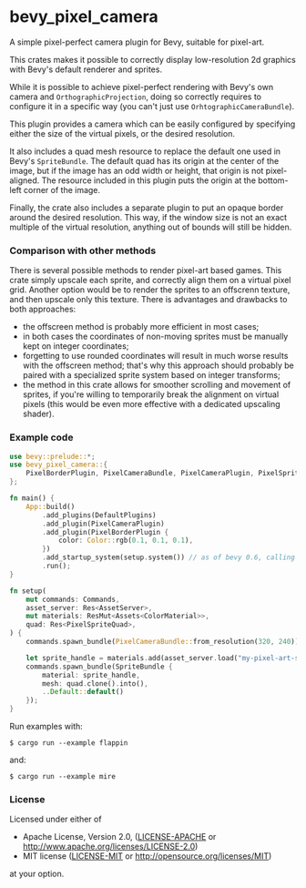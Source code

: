 # bevy_pixel_camera

A simple pixel-perfect camera plugin for Bevy, suitable for pixel-art.

This crates makes it possible to correctly display low-resolution 2d
graphics with Bevy's default renderer and sprites.

While it is possible to achieve pixel-perfect rendering with Bevy's own
camera and `OrthographicProjection`, doing so correctly requires to
configure it in a specific way (you can't just use
`OrhtographicCameraBundle`).

This plugin provides a camera which can be easily configured by specifying
either the size of the virtual pixels, or the desired resolution.

It also includes a quad mesh resource to replace the default one used in
Bevy's `SpriteBundle`. The default quad has its origin at the center of the
image, but if the image has an odd width or height, that origin is not
pixel-aligned. The resource included in this plugin puts the origin at the
bottom-left corner of the image.

Finally, the crate also includes a separate plugin to put an opaque border
around the desired resolution. This way, if the window size is not an exact
multiple of the virtual resolution, anything out of bounds will still be
hidden.

### Comparison with other methods

There is several possible methods to render pixel-art based games. This
crate simply upscale each sprite, and correctly align them on a virtual
pixel grid. Another option would be to render the sprites to an offscrenn
texture, and then upscale only this texture. There is advantages and
drawbacks to both approaches:
- the offscreen method is probably more efficient in most cases;
- in both cases the coordinates of non-moving sprites must be manually kept
  on integer coordinates;
- forgetting to use rounded coordinates will result in much worse results
  with the offscreen method; that's why this approach should probably be
  paired with a specialized sprite system based on integer transforms;
- the method in this crate allows for smoother scrolling and movement of
  sprites, if you're willing to temporarily break the alignment on virtual
  pixels (this would be even more effective with a dedicated upscaling
  shader).

### Example code

```rust
use bevy::prelude::*;
use bevy_pixel_camera::{
    PixelBorderPlugin, PixelCameraBundle, PixelCameraPlugin, PixelSpriteQuad
};

fn main() {
    App::build()
        .add_plugins(DefaultPlugins)
        .add_plugin(PixelCameraPlugin)
        .add_plugin(PixelBorderPlugin {
            color: Color::rgb(0.1, 0.1, 0.1),
        })
        .add_startup_system(setup.system()) // as of bevy 0.6, calling .system() is optional. Leaving it.
        .run();
}

fn setup(
    mut commands: Commands,
    asset_server: Res<AssetServer>,
    mut materials: ResMut<Assets<ColorMaterial>>,
    quad: Res<PixelSpriteQuad>,
) {
    commands.spawn_bundle(PixelCameraBundle::from_resolution(320, 240));

    let sprite_handle = materials.add(asset_server.load("my-pixel-art-sprite.png").into());
    commands.spawn_bundle(SpriteBundle {
        material: sprite_handle,
        mesh: quad.clone().into(),
        ..Default::default()
    });
}
```

Run examples with:

    $ cargo run --example flappin

and:

    $ cargo run --example mire

### License

Licensed under either of

* Apache License, Version 2.0, ([LICENSE-APACHE](LICENSE-APACHE) or http://www.apache.org/licenses/LICENSE-2.0)
* MIT license ([LICENSE-MIT](LICENSE-MIT) or http://opensource.org/licenses/MIT)

at your option.
